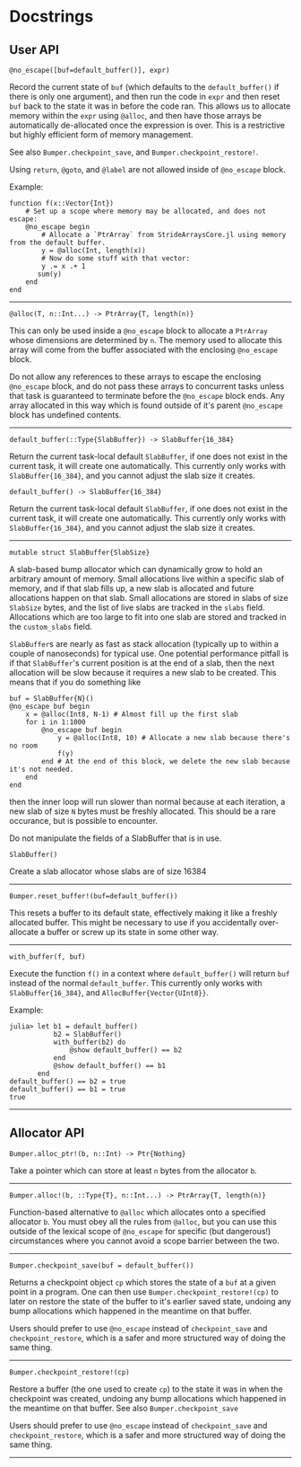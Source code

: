 # Docstrings

## User API

```
@no_escape([buf=default_buffer()], expr)
```

Record the current state of `buf` (which defaults to the `default_buffer()` if there is only one argument), and then run the code in `expr` and then reset `buf` back to the state it was in before the code ran. This allows us to allocate memory within the `expr` using `@alloc`, and then have those arrays be automatically de-allocated once the expression is over. This is a restrictive but highly efficient form of memory management.

See also `Bumper.checkpoint_save`, and `Bumper.checkpoint_restore!`.

Using `return`, `@goto`, and `@label` are not allowed inside of `@no_escape` block.

Example:

```
function f(x::Vector{Int})
    # Set up a scope where memory may be allocated, and does not escape:
    @no_escape begin
        # Allocate a `PtrArray` from StrideArraysCore.jl using memory from the default buffer.
        y = @alloc(Int, length(x))
        # Now do some stuff with that vector:
        y .= x .+ 1
       sum(y)
    end
end
```

---------------------------------------
```
@alloc(T, n::Int...) -> PtrArray{T, length(n)}
```

This can only be used inside a `@no_escape` block to allocate a `PtrArray` whose dimensions are determined by `n`. The memory used to allocate this array will come from the buffer associated with the enclosing `@no_escape` block.

Do not allow any references to these arrays to escape the enclosing `@no_escape` block, and do not pass these arrays to concurrent tasks unless that task is guaranteed to terminate before the `@no_escape` block ends. Any array allocated in this way which is found outside of it's parent `@no_escape` block has undefined contents.

---------------------------------------
```
default_buffer(::Type{SlabBuffer}) -> SlabBuffer{16_384}
```

Return the current task-local default `SlabBuffer`, if one does not exist in the current task, it will create one automatically. This currently only works with `SlabBuffer{16_384}`, and you cannot adjust the slab size it creates.

```
default_buffer() -> SlabBuffer{16_384}
```

Return the current task-local default `SlabBuffer`, if one does not exist in the current task, it will create one automatically. This currently only works with `SlabBuffer{16_384}`, and you cannot adjust the slab size it creates.

---------------------------------------
```
mutable struct SlabBuffer{SlabSize}
```

A slab-based bump allocator which can dynamically grow to hold an arbitrary amount of memory. Small allocations live within a specific slab of memory, and if that slab fills up, a new slab is allocated and future allocations happen on that slab. Small allocations are stored in slabs of size `SlabSize` bytes, and the list of live slabs are tracked in the `slabs` field. Allocations which are too large to fit into one slab are stored and tracked in the `custom_slabs` field.

`SlabBuffer`s are nearly as fast as stack allocation (typically up to within a couple of nanoseconds) for typical use. One potential performance pitfall is if that `SlabBuffer`'s current position is at the end of a slab, then the next allocation will be slow because it requires a new slab to be created. This means that if you do something like

```
buf = SlabBuffer{N}()
@no_escape buf begin
    x = @alloc(Int8, N-1) # Almost fill up the first slab
    for i in 1:1000
        @no_escape buf begin
            y = @alloc(Int8, 10) # Allocate a new slab because there's no room
            f(y)
        end # At the end of this block, we delete the new slab because it's not needed.
    end
end
```

then the inner loop will run slower than normal because at each iteration, a new slab of size `N` bytes must be freshly allocated. This should be a rare occurance, but is possible to encounter.

Do not manipulate the fields of a SlabBuffer that is in use.

```
SlabBuffer()
```

Create a slab allocator whose slabs are of size 16384

---------------------------------------
```
Bumper.reset_buffer!(buf=default_buffer())
```

This resets a buffer to its default state, effectively making it like a freshly allocated buffer. This might be necessary to use if you accidentally over-allocate a buffer or screw up its state in some other way.

---------------------------------------
```
with_buffer(f, buf)
```

Execute the function `f()` in a context where `default_buffer()` will return `buf` instead of the normal `default_buffer`. This currently only works with `SlabBuffer{16_384}`, and `AllocBuffer{Vector{UInt8}}`.

Example:

```
julia> let b1 = default_buffer()
           b2 = SlabBuffer()
           with_buffer(b2) do
               @show default_buffer() == b2
           end
           @show default_buffer() == b1
       end
default_buffer() == b2 = true
default_buffer() == b1 = true
true
```

---------------------------------------
## Allocator API

```
Bumper.alloc_ptr!(b, n::Int) -> Ptr{Nothing}
```

Take a pointer which can store at least `n` bytes from the allocator `b`.

---------------------------------------
```
Bumper.alloc!(b, ::Type{T}, n::Int...) -> PtrArray{T, length(n)}
```

Function-based alternative to `@alloc` which allocates onto a specified allocator `b`. You must obey all the rules from `@alloc`, but you can use this outside of the lexical scope of `@no_escape` for specific (but dangerous!) circumstances where you cannot avoid a scope barrier between the two.

---------------------------------------
```
Bumper.checkpoint_save(buf = default_buffer())
```

Returns a checkpoint object `cp` which stores the state of a `buf` at a given point in a program. One can then use `Bumper.checkpoint_restore!(cp)` to later on restore the state of the buffer to it's earlier saved state, undoing any bump allocations which happened in the meantime on that buffer.

Users should prefer to use `@no_escape` instead of `checkpoint_save` and `checkpoint_restore`, which is a safer and more structured way of doing the same thing.

---------------------------------------
```
Bumper.checkpoint_restore!(cp)
```

Restore a buffer (the one used to create `cp`) to the state it was in when the checkpoint was created, undoing any bump allocations which happened in the meantime on that buffer. See also `Bumper.checkpoint_save`

Users should prefer to use `@no_escape` instead of `checkpoint_save` and `checkpoint_restore`, which is a safer and more structured way of doing the same thing.

---------------------------------------
